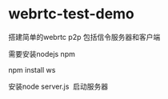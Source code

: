 # webrtc-test-demo
搭建简单的webrtc  p2p  包括信令服务器和客户端


需要安装nodejs  npm


npm install ws

安装node server.js  启动服务器
